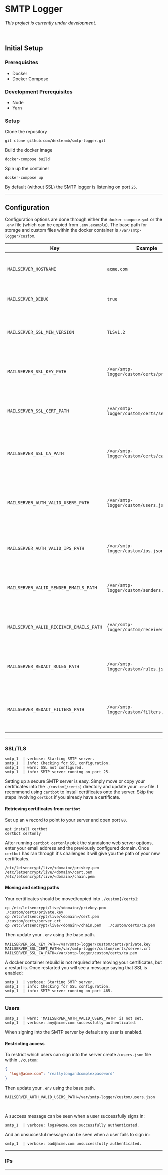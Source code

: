 # SMTP Logger

_This project is currently under development._

<br />

## Initial Setup

### Prerequisites

* Docker
* Docker Compose

### Development Prerequisites

* Node
* Yarn

### Setup

Clone the repository
```
git clone github.com/dextermb/smtp-logger.git
```

Build the docker image
```
docker-compose build
```

Spin up the container
```
docker-compose up
```

By default (without SSL) the SMTP logger is listening on port `25`.

---

## Configuration

Configuration options are done through either the `docker-compose.yml` or the `.env` file (which can be copied from `.env.example`). The base path for storage and custom files within the docker container is `/var/smtp-logger/custom`.

| Key                                     | Example                                     | Description                                                                                                                                                                                         |
|-----------------------------------------|---------------------------------------------|-----------------------------------------------------------------------------------------------------------------------------------------------------------------------------------------------------|
| `MAILSERVER_HOSTNAME`                   | `acme.com`                                  | The hostname is what the SMTP server references itself as. By default this is `os.hostname()`.                                                                                                      |
| `MAILSERVER_DEBUG`                      | `true`                                      | This enables the internal logging of the SMTP server to be enabled. By default this is disabled.                                                                                                    |
| `MAILSERVER_SSL_MIN_VERSION`            | `TLSv1.2`                                   | This changes the minimum SSL/TLS version that will be accepted by the SMTP server. By default this is `tls.DEFAULT_MIN_VERSION`.                                                                    |
| `MAILSERVER_SSL_KEY_PATH`               | `/var/smtp-logger/custom/certs/private.key` | This should be a private key file with the start line, as seen when looking at `privkey.pem` generated with `certbot`. By default this is not set.                                                  |
| `MAILSERVER_SSL_CERT_PATH`              | `/var/smtp-logger/custom/certs/server.crt`  | This should be a server certificate file with the start line, as seen when looking at `cert.pem` generated with `certbot`. By default this is not set.                                              |
| `MAILSERVER_SSL_CA_PATH`                | `/var/smtp-logger/custom/certs/ca.pem`      | This should be a certificate authority chain file with the start line, as seen when looking at `chain.pem` generated with `certbot`. By default this is not set.                                    |
| `MAILSERVER_AUTH_VALID_USERS_PATH`      | `/var/smtp-logger/custom/users.json`        | The users file should be valid JSON and defines a key of a username with a plain text password, this file is used to control which users can sign into the SMTP server. By default this is not set. |
| `MAILSERVER_AUTH_VALID_IPS_PATH`        | `/var/smtp-logger/custom/ips.json`          | The IPs file should be a valid JSON array, this file is used to control where users can sign into the SMTP server. By default this is not set.                                                      |
| `MAILSERVER_VALID_SENDER_EMAILS_PATH`   | `/var/smtp-logger/custom/senders.json`      | The senders file should be a valid JSON array, this file is used to control which emails can be sent as. By default this is not set.                                                                |
| `MAILSERVER_VALID_RECEIVER_EMAILS_PATH` | `/var/smtp-logger/custom/receivers.json`    | The receivers file should be a valid JSON array, this file is used to control where emails can be sent to. By default this is not set.                                                              |
| `MAILSERVER_REDACT_RULES_PATH`          | `/var/smtp-logger/custom/rules.json`        | The rules file should be valid JSON and defining a key of a regular expression pattern with a `scope` property. By default this is not set.                                                         |
| `MAILSERVER_REDACT_FILTERS_PATH`        | `/var/smtp-logger/custom/filters.json`      | The rules file should be valid JSON and defining a key of a regular expression pattern with `scope` and `replacement` properties. By default this is not set.                                       |

---

### SSL/TLS

```
smtp_1  | verbose: Starting SMTP server.
smtp_1  | info: Checking for SSL configuration.
smtp_1  | warn: SSL not configured.
smtp_1  | info: SMTP server running on port 25.
```

Setting up a secure SMTP server is easy. Simply move or copy your certificates into the `./custom[/certs]` directory and update your `.env` file. I recommend using `certbot` to install certificates onto the server. Skip the steps involving `certbot` if you already have a certificate.

#### Retrieving certificates from `certbot`

Set up an `A` record to point to your server and open port `80`.

```
apt install certbot
certbot certonly
```

After running `certbot certonly` pick the standalone web server options, enter your email address and the previously configured domain. Once `certbot` has ran through it's challenges it will give you the path of your new certificates.

```
/etc/letsencrypt/live/<domain>/privkey.pem
/etc/letsencrypt/live/<domain>/cert.pem
/etc/letsencrypt/live/<domain>/chain.pem
```

#### Moving and setting paths

Your certificates should be moved/copied into `./custom[/certs]`:

```
cp /etc/letsencrypt/live/<domain>/privkey.pem ./custom/certs/private.key
cp /etc/letsencrypt/live/<domain>/cert.pem    ./custom/certs/server.crt
cp /etc/letsencrypt/live/<domain>/chain.pem   ./custom/certs/ca.pem
```

Then update your `.env` using the base path.

```
MAILSERVER_SSL_KEY_PATH=/var/smtp-logger/custom/certs/private.key
MAILSERVER_SSL_CERT_PATH=/var/smtp-logger/custom/certs/server.crt
MAILSERVER_SSL_CA_PATH=/var/smtp-logger/custom/certs/ca.pem
```

A docker container rebuild is not required after moving your certificates, but a restart is. Once restarted you will see a message saying that SSL is enabled:

```
smtp_1  | verbose: Starting SMTP server.
smtp_1  | info: Checking for SSL configuration.
smtp_1  | info: SMTP server running on port 465.
```

---

### Users

```
smtp_1  | warn: 'MAILSERVER_AUTH_VALID_USERS_PATH' is not set.
smtp_1  | verbose: any@acme.com successfully authenticated.
```

When signing into the SMTP server by default any user is enabled.

#### Restricting access

To restrict which users can sign into the server create a `users.json` file within `./custom`:

```json
{
  "logs@acme.com": "reallylongandcomplexpassword"
}
```

Then update your `.env` using the base path.

```
MAILSERVER_AUTH_VALID_USERS_PATH=/var/smtp-logger/custom/users.json
```

<br />

A success message can be seen when a user successfully signs in:
```
smtp_1  | verbose: logs@acme.com successfully authenticated.
```

And an unsuccesful message can be seen when a user fails to sign in:
```
smtp_1  | verbose: bad@acme.com unsuccessfully authenticated.
```

---

### IPs

---

